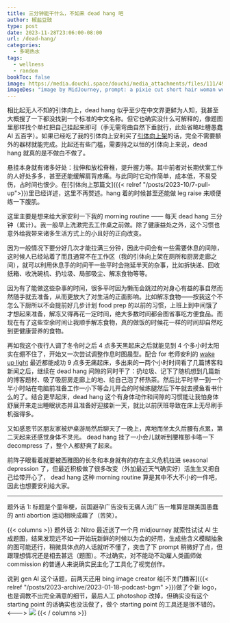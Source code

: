 ```yaml
---
title: 三分钟能干什么，不如来 dead hang 吧
author: 椒盐豆豉
type: post
date: 2023-11-28T23:06:00-08:00
url: /dead-hang/
categories:
  - 多喝热水
tags:
  - wellness
  - random
bookToc: false
image: https://media.douchi.space/douchi/media_attachments/files/111/492/354/613/202/527/original/2b65eb14b8bf92f2.png
imageDes: "image by MidJourney, prompt: a pixie cut short hair woman wearing tank top dead hang, using both hands with arms straight at a pull up bar, full body shot from back --niji 5 --style scenic --ar 3:2"
---
```


相比起无人不知的引体向上，dead hang 似乎至少在中文界更鲜为人知，我甚至大概搜了一下都没找到一个标准的中文名称。但它也确实没什么可解释的，像题图里那样找个单杠把自己挂起来即可（手无需弯曲自然下垂就行，此处省略吐槽愚蠢 AI 五百字）。如果已经吃了我的引体向上安利买了[引体向上架](https://amzn.to/3VIJaWk)的话，完全不需要额外的器材就能完成。比起还有些门槛，需要持之以恒的引体向上来说，dead hang 就真的是不做白不做了。

<!--more-->

悬挂本身就有诸多好处：拉伸和放松脊椎，提升握力等。其中前者对长期伏案工作的人好处多多，甚至还能缓解肩背疼痛。与此同时它动作简单，成本低，不易受伤，占时间也恨少。在[引体向上那篇文]({{< relref "/posts/2023-10/7-pull-up">}})里已经详述，这里不再赘述。hang 着的时候甚至还能做 leg raise 来顺便练一下腹肌。

这里主要是想来给大家安利一下我的 morning routine —— 每天 dead hang 三分钟（累计）。我一般早上洗漱完去工作桌之前做。除了健康益处之外，这个习惯也意外给我带来诸多生活方式上的小且好的正向改变。

因为一般情况下要分好几次才能拉满三分钟，因此中间会有一些需要休息的间隙，这时候人已经站着了而且通常不在工作区（我的引体向上架在厕所和厨房走廊之间），就可以利用休息手的时间干一些平时会拖延半天的杂事，比如拆快递、回收纸箱、收洗碗机、扔垃圾、局部吸尘、解冻食物等等。

因为有了能做这些杂事的时间，很多平时因为懒而会跳过的对身心有益的事自然而然随手就去准备，从而更放大了对生活的正面影响。比如解冻食物——按我这个不怎么下厨所以不会提前好几步计划 food prep 的以前的习惯，上班上到中间饿了才想起来准备，解冻又得再花一定时间，绝大多数时间都会图省事吃方便食品。而现在有了这些空余时间让我顺手解冻食物，真的做饭的时候花一样的时间却自然吃到更健康营养的食物。

再如我这个夜行人调了冬令时之后 4 点多天黑起床之后就能见到 4 个多小时太阳实在绷不住了，开始又一次尝试调整作息时图晨型。配合 for 老师安利的 [wake up light](https://amzn.to/3R0sP09) 最近都能成功 9 点多无痛起床，多出来的一两个小时时间看了几篇博客和新闻之后，继续在 dead hang 间隙的同时干了：扔垃圾、记下了随机想到几篇新的博客题材、吸了吸厨房走廊上的地、给自己泡了杯热茶。然后比平时早一到一个半小时站在电脑前准备工作一小下等会儿开会的时候练腿然后下午就去摸鱼看书什么的了。结合更早起床，dead hang 这个有身体动作和间隙的习惯能让我怕身体舒展开来走出睡眠状态并且准备好迎接新一天，就比以前厌班导致在床上无尽刷手机强得多。

又如感恩节区朋友家被炉桌游局然后聊天了一晚上，席地而坐太久后腰有点累，第二天起来还感觉身体不灵光。 dead hang 挂了一小会儿就听到腰椎那卡嗒一下 decompress 了，整个人都舒爽了起来。

前阵子眼看着就要被西雅图的长冬和本身就有的存在主义危机拉进 seasonal depression 了，但最近积极做了很多改变（外加最近天气确实好）活生生又把自己给带开心了， dead hang 这种 morning routine 算是其中不大不小的一件吧，因此也想要安利给大家。

---

题外话 1: 标题是个童年梗，前国避孕广告没有无痛人流广告一堆算是跟美国愚蠢的 anti abortion 运动相映成趣了（苦笑）。

{{< columns >}}
题外话 2: Nitro 最近送了一个月 midjourney 就索性试试 AI 生成题图，结果发现远不如一开始玩新鲜的时候以为会的好用，生成些含义模糊抽象的图可能还行，稍微具体点的人话就听不懂了，突击了下 prompt 稍微好了点，但跟理想情况还是相去甚远（题图）。不过确实，对不能动不动雇人类画师做 commission 的普通人来说确实民主化了工具化了视觉创作。

说到 gen AI 这个话题，前两天还用 bing image creator 给[不关门播客]({{< relref "/posts/2023-archive/2023-01-18-podcast-bgm" >}})做了个新 logo，也是调教不出完全满意的细节，最后人工 photoshop 改掉，但确实没有这个 starting point 的话确实也没法做了，做个 starting point 的工具还是很不错的。
<--->
![](https://media.douchi.space/douchi/media_attachments/files/111/492/535/154/137/228/original/11bbf57793224bd7.png)
{{< / columns >}}


